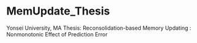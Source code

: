 # MemUpdate_Thesis
Yonsei University, MA Thesis: Reconsolidation-based Memory Updating : Nonmonotonic Effect of Prediction Error
